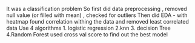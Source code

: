It was a classification problem
So first did data preprocessing ,  removed null value (or filled with mean) , checked for outliers
Then did EDA - with heatmap found correlation withing the data and removed least correlated data
Use 4 algorithms 1. logistic regression 2.knn 3. decision Tree 4.Random Forest 
used cross val score to find out the best model
